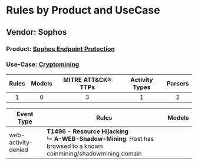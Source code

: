 Rules by Product and UseCase
============================
Vendor: Sophos
--------------
### Product: [Sophos Endpoint Protection](../ds_sophos_sophos_endpoint_protection.md)
### Use-Case: [Cryptomining](../../../../UseCases/uc_cryptomining.md)

| Rules | Models | MITRE ATT&CK® TTPs | Activity Types | Parsers |
|:-----:|:------:|:------------------:|:--------------:|:-------:|
|   1   |   0    |         3          |       1        |    2    |

| Event Type          | Rules    | Models |
| ---- | ---- | ------ |
| web-activity-denied | <b>T1496 - Resource Hijacking</b><br> ↳ <b>A-WEB-Shadow-Mining</b>: Host has browsed to a known coinmining/shadowmining domain |        |